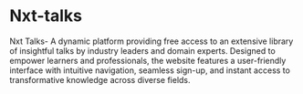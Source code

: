 # Nxt-talks
Nxt Talks- A dynamic platform providing free access to an extensive library of insightful talks by industry leaders and domain experts. Designed to empower learners and professionals, the website features a user-friendly interface with intuitive navigation, seamless sign-up, and instant access to transformative knowledge across diverse fields.
